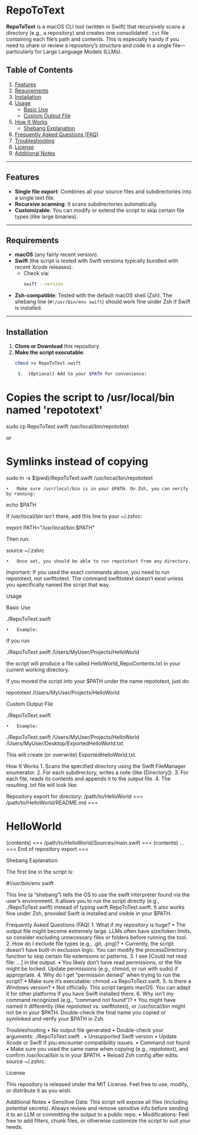 # RepoToText

**RepoToText** is a macOS CLI tool (written in Swift) that recursively scans a directory (e.g., a repository) and creates one consolidated `.txt` file containing each file’s path and contents. This is especially handy if you need to share or review a repository’s structure and code in a single file—particularly for Large Language Models (LLMs).

## Table of Contents

1. [Features](#features)  
2. [Requirements](#requirements)  
3. [Installation](#installation)  
4. [Usage](#usage)  
   - [Basic Use](#basic-use)  
   - [Custom Output File](#custom-output-file)  
5. [How It Works](#how-it-works)  
   - [Shebang Explanation](#shebang-explanation)  
6. [Frequently Asked Questions (FAQ)](#frequently-asked-questions-faq)  
7. [Troubleshooting](#troubleshooting)  
8. [License](#license)  
9. [Additional Notes](#additional-notes)

---

## Features

- **Single file export**: Combines all your source files and subdirectories into a single text file.  
- **Recursive scanning**: It scans subdirectories automatically.  
- **Customizable**: You can modify or extend the script to skip certain file types (like large binaries).

---

## Requirements

- **macOS** (any fairly recent version).
- **Swift** (the script is tested with Swift versions typically bundled with recent Xcode releases).  
  - Check via:  
    ```bash
    swift --version
    ```
- **Zsh-compatible**: Tested with the default macOS shell (Zsh). The shebang line (`#!/usr/bin/env swift`) should work fine under Zsh if Swift is installed.

---

## Installation

1. **Clone or Download** this repository.  
2. **Make the script executable**:
   ```bash
   chmod +x RepoToText.swift

	3.	(Optional) Add to your $PATH for convenience:

# Copies the script to /usr/local/bin named 'repototext'
sudo cp RepoToText.swift /usr/local/bin/repototext

or

# Symlinks instead of copying
sudo ln -s $(pwd)/RepoToText.swift /usr/local/bin/repototext

	•	Make sure /usr/local/bin is in your $PATH. On Zsh, you can verify by running:

echo $PATH

If /usr/local/bin isn’t there, add this line to your ~/.zshrc:

export PATH="/usr/local/bin:$PATH"

Then run:

source ~/.zshrc


	•	Once set, you should be able to run repototext from any directory.

Important: If you used the exact commands above, you need to run repototext, not swifttotext. The command swifttotext doesn’t exist unless you specifically named the script that way.

Usage

Basic Use

./RepoToText.swift <directory-to-export>

	•	Example:
If you run

./RepoToText.swift /Users/MyUser/Projects/HelloWorld

the script will produce a file called HelloWorld_RepoContents.txt in your current working directory.

If you moved the script into your $PATH under the name repototext, just do:

repototext /Users/MyUser/Projects/HelloWorld

Custom Output File

./RepoToText.swift <directory-to-export> <desired-output-path>

	•	Example:

./RepoToText.swift /Users/MyUser/Projects/HelloWorld /Users/MyUser/Desktop/ExportedHelloWorld.txt

This will create (or overwrite) ExportedHelloWorld.txt.

How It Works
	1.	Scans the specified directory using the Swift FileManager enumerator.
	2.	For each subdirectory, writes a note (like [Directory]).
	3.	For each file, reads its contents and appends it to the output file.
	4.	The resulting .txt file will look like:

Repository export for directory: /path/to/HelloWorld
=== /path/to/HelloWorld/README.md ===
# HelloWorld
(contents)
=== /path/to/HelloWorld/Sources/main.swift ===
(contents)
...
=== End of repository export ===



Shebang Explanation

The first line in the script is:

#!/usr/bin/env swift

This line (a “shebang”) tells the OS to use the swift interpreter found via the user’s environment. It allows you to run the script directly (e.g., ./RepoToText.swift) instead of typing swift RepoToText.swift. It also works fine under Zsh, provided Swift is installed and visible in your $PATH.

Frequently Asked Questions (FAQ)
	1.	What if my repository is huge?
	•	The output file might become extremely large. LLMs often have size/token limits, so consider excluding unnecessary files or folders before running the tool.
	2.	How do I exclude file types (e.g., .git, .png)?
	•	Currently, the script doesn’t have built-in exclusion logic. You can modify the processDirectory function to skip certain file extensions or patterns.
	3.	I see [Could not read file: ...] in the output.
	•	You likely don’t have read permissions, or the file might be locked. Update permissions (e.g., chmod, or run with sudo) if appropriate.
	4.	Why do I get “permission denied” when trying to run the script?
	•	Make sure it’s executable: chmod +x RepoToText.swift.
	5.	Is there a Windows version?
	•	Not officially. This script targets macOS. You can adapt it for other platforms if you have Swift installed there.
	6.	Why isn’t my command recognized (e.g., “command not found”)?
	•	You might have named it differently (like repototext vs. swifttotext), or /usr/local/bin might not be in your $PATH. Double-check the final name you copied or symlinked and verify your $PATH in Zsh.

Troubleshooting
	•	No output file generated
	•	Double-check your arguments: ./RepoToText.swift <valid-directory-path>.
	•	Unsupported Swift version
	•	Update Xcode or Swift if you encounter compatibility issues.
	•	Command not found
	•	Make sure you used the same name when copying (e.g., repototext), and confirm /usr/local/bin is in your $PATH.
	•	Reload Zsh config after edits: source ~/.zshrc.

License

This repository is released under the MIT License. Feel free to use, modify, or distribute it as you wish.

Additional Notes
	•	Sensitive Data: This script will expose all files (including potential secrets). Always review and remove sensitive info before sending it to an LLM or committing the output to a public repo.
	•	Modifications: Feel free to add filters, chunk files, or otherwise customize the script to suit your needs.
